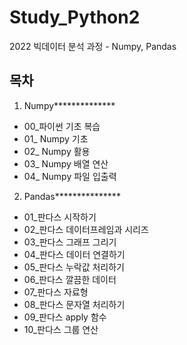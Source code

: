 # Study_Python2
2022 빅데이터 분석 과정 - Numpy, Pandas

## 목차
1. Numpy**************
- 00_파이썬 기초 복습
- 01_ Numpy 기초
- 02_ Numpy 활용
- 03_ Numpy 배열 연산
- 04_ Numpy 파일 입출력

2. Pandas***************
- 01_판다스 시작하기
- 02_판다스 데이터프레임과 시리즈
- 03_판다스 그래프 그리기
- 04_판다스 데이터 연결하기
- 05_판다스 누락값 처리하기
- 06_판다스 깔끔한 데이터
- 07_판다스 자료형
- 08_판다스 문자열 처리하기
- 09_판다스 apply 함수
- 10_판다스 그룹 연산 

    
